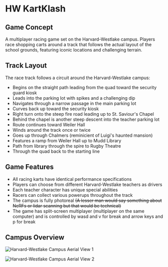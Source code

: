 # HW KartKlash

## Game Concept

A multiplayer racing game set on the Harvard-Westlake campus. Players race shopping carts around a track that follows the actual layout of the school grounds, featuring iconic locations and challenging terrain.

## Track Layout

The race track follows a circuit around the Harvard-Westlake campus:

- Begins on the straight path leading from the quad toward the security guard kiosk
- Leads into the parking lot with spikes and a challenging dip
- Navigates through a narrow passage in the main parking lot
- Curves back up toward the security kiosk
- Right turn onto the steep fire road leading up to St. Saviour's Chapel
- Behind the chapel is another steep descent into the teacher parking lot
- Route continues toward Weiler Hall
- Winds around the track once or twice
- Goes up through Chalmers (reminicient of Luigi's haunted mansion)
- Features a ramp from Weiler Hall up to Mudd Library
- Path from library through the spire to Rugby Theatre
- Through the quad back to the starting line

## Game Features

- All racing karts have identical performance specifications
- Players can choose from different Harvard-Westlake teachers as drivers
- Each teacher character has unique special abilities
- Racers can collect various powerups throughout the track
- The campus is fully photoreal ~~(A lesser man would say something about NeRFs or lidar scanning but that would be technical)~~
- The game has split-screen multiplayer (multiplayer on the same computer) and is controlled by wasd and v for break and arrow keys and p for break

## Campus Overview

<!-- Image 1: Aerial view of Harvard-Westlake campus showing Rugby Theatre, athletic fields, and swimming pool -->
![Harvard-Westlake Campus Aerial View 1](./hw1.png)

<!-- Image 2: Aerial view showing St. Saviour's Chapel, Mudd Library, Rugby Theatre, and the main field -->
![Harvard-Westlake Campus Aerial View 2](./hw2.png)